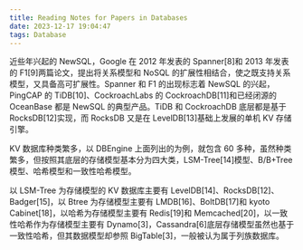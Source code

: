 ```yaml
---
title: Reading Notes for Papers in Databases
date: 2023-12-17 19:04:47
tags: Database
---
```


近些年兴起的 NewSQL，Google 在 2012 年发表的 Spanner[8]和 2013 年发表的 F1[9]两篇论文，提出将关系模型和 NoSQL
的扩展性相结合，使之既支持关系模型，又具备高可扩展性。Spanner 和 F1 的出现标志着 NewSQL 的兴起，PingCAP 的 TiDB[10]、CockroachLabs 的 CockroachDB[11]和已经闭源的 OceanBase 都是 NewSQL 的典型产品。TiDB 和 CockroachDB 底层都是基于 RocksDB[12]实现，而 RocksDB 又是在 LevelDB[13]基础上发展的单机 KV 存储引擎。

KV 数据库种类繁多，以 DBEngine 上面列出的为例，就包含 60 多种，虽然种类繁多，但按照其底层的存储模型基本分为四大类，LSM-Tree[14]模型、B/B+Tree 模型、哈希模型和一致性哈希模型。

以 LSM-Tree 为存储模型的 KV 数据库主要有 LevelDB[14]、RocksDB[12]、Badger[15]，以 Btree 为存储模型主要有 LMDB[16]、BoltDB[17]和 kyoto Cabinet[18]，以哈希为存储模型主要有 Redis[19]和 Memcached[20]，以一致性哈希作为存储模型主要有 Dynamo[3]，Cassandra[6]底层存储模型虽然也基于一致性哈希，但其数据模型却参照 BigTable[3]，一般被认为属于列族数据库。
